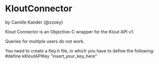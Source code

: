 KloutConnector
==============
by Camille Kander (@xzoky)

Klout Connector is an Objective-C wrapper for the Klout API v1.

Queries for multiple users do not work.

You need to create a Key.h file, in which you have to define the following: 
#define kKloutAPIKey "insert_your_key_here"